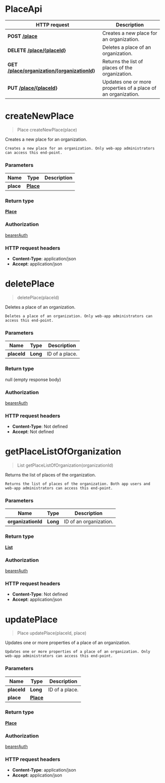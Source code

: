 # PlaceApi

HTTP request | Description
------------- | -------------
**POST** [**/place**](PlaceApi.md#createNewPlace) | Creates a new place for an organization.
**DELETE** [**/place/{placeId}**](PlaceApi.md#deletePlace) | Deletes a place of an organization.
**GET** [**/place/organization/{organizationId}**](PlaceApi.md#getPlaceListOfOrganization) | Returns the list of places of the organization.
**PUT** [**/place/{placeId}**](PlaceApi.md#updatePlace) | Updates one or more properties of a place of an organization.


<a name="createNewPlace"></a>
# **createNewPlace**
> Place createNewPlace(place)

Creates a new place for an organization.

    Creates a new place for an organization. Only web-app administrators can access this end-point.

### Parameters

Name | Type | Description 
------------- | ------------- | -------------
 **place** | [**Place**](/restapi/model/Place.md)|  |

### Return type

[**Place**](/restapi/model/Place.md)

### Authorization

[bearerAuth](../documentazione.md#bearerAuth)

### HTTP request headers

- **Content-Type**: application/json
- **Accept**: application/json

<a name="deletePlace"></a>
# **deletePlace**
> deletePlace(placeId)

Deletes a place of an organization.

    Deletes a place of an organization. Only web-app administrators can access this end-point.

### Parameters

Name | Type | Description 
------------- | ------------- | -------------
 **placeId** | **Long**| ID of a place.

### Return type

null (empty response body)

### Authorization

[bearerAuth](../documentazione.md#bearerAuth)

### HTTP request headers

- **Content-Type**: Not defined
- **Accept**: Not defined

<a name="getPlaceListOfOrganization"></a>
# **getPlaceListOfOrganization**
> List getPlaceListOfOrganization(organizationId)

Returns the list of places of the organization.

    Returns the list of places of the organization. Both app users and web-app administrators can access this end-point.

### Parameters

Name | Type | Description 
------------- | ------------- | -------------
 **organizationId** | **Long**| ID of an organization.

### Return type

[**List**](/restapi/model/Place.md)

### Authorization

[bearerAuth](../documentazione.md#bearerAuth)

### HTTP request headers

- **Content-Type**: Not defined
- **Accept**: application/json

<a name="updatePlace"></a>
# **updatePlace**
> Place updatePlace(placeId, place)

Updates one or more properties of a place of an organization.

    Updates one or more properties of a place of an organization. Only web-app administrators can access this end-point.

### Parameters

Name | Type | Description 
------------- | ------------- | -------------
 **placeId** | **Long**| ID of a place.
 **place** | [**Place**](/restapi/model/Place.md)|  |

### Return type

[**Place**](/restapi/model/Place.md)

### Authorization

[bearerAuth](../documentazione.md#bearerAuth)

### HTTP request headers

- **Content-Type**: application/json
- **Accept**: application/json

